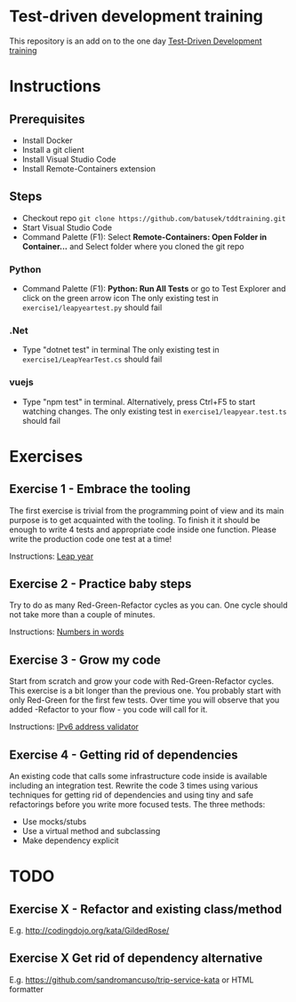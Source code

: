 # Test-driven development training

This repository is an add on to the one day [Test-Driven Development training](https://batusek.cz/en/domu-cestina/trainings/test-driven-development/)

# Instructions

## Prerequisites

- Install Docker
- Install a git client
- Install Visual Studio Code
- Install Remote-Containers extension

## Steps

- Checkout repo `git clone https://github.com/batusek/tddtraining.git`
- Start Visual Studio Code
- Command Palette (F1): Select **Remote-Containers: Open Folder in Container...** and Select folder where you cloned the git repo

### Python
- Command Palette (F1): **Python: Run All Tests** or go to Test Explorer and click on the green arrow icon
The only existing test in `exercise1/leapyeartest.py` should fail

### .Net
- Type "dotnet test" in terminal
The only existing test in `exercise1/LeapYearTest.cs` should fail

### vuejs
- Type "npm test" in terminal. Alternatively, press Ctrl+F5 to start watching changes.
The only existing test in `exercise1/leapyear.test.ts` should fail


# Exercises

## Exercise 1 - Embrace the tooling
The first exercise is trivial from the programming point of view and its main purpose is to get acquainted with the tooling.
To finish it it should be enough to write 4 tests and appropriate code inside one function. Please write the production code one test at a time!

Instructions: [Leap year](http://codingdojo.org/kata/LeapYears/)

## Exercise 2 - Practice baby steps
Try to do as many Red-Green-Refactor cycles as you can. One cycle should not take more than a couple of minutes.

Instructions: [Numbers in words](http://codingdojo.org/kata/NumbersInWords/)

## Exercise 3 - Grow my code
Start from scratch and grow your code with Red-Green-Refactor cycles. This exercise is a bit longer than the previous one. You probably start with only Red-Green for the first few tests. Over time you will observe that you added -Refactor to your flow - you code will call for it.

Instructions: [IPv6 address validator](https://www.codewars.com/kata/54fa4e210609868fce0002bf)

## Exercise 4 - Getting rid of dependencies
An existing code that calls some infrastructure code inside is available including an integration test. Rewrite the code 3 times using various techniques for getting rid of dependencies and using tiny and safe refactorings before you write more focused tests. The three methods:
- Use mocks/stubs
- Use a virtual method and subclassing
- Make dependency explicit


# TODO
## Exercise X - Refactor and existing class/method
E.g. http://codingdojo.org/kata/GildedRose/


## Exercise X Get rid of dependency alternative
E.g. https://github.com/sandromancuso/trip-service-kata or HTML formatter


